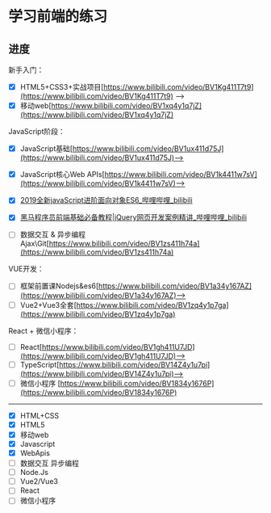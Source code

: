 # 学习前端的练习


## 进度

新手入门：

* [X] HTML5+CSS3+实战项目[https://www.bilibili.com/video/BV1Kg411T7t9](https://www.bilibili.com/video/BV1Kg411T7t9) -->
* [X] 移动web[https://www.bilibili.com/video/BV1xq4y1q7jZ](https://www.bilibili.com/video/BV1xq4y1q7jZ)

JavaScript阶段：

* [X] JavaScript基础[https://www.bilibili.com/video/BV1ux411d75J](https://www.bilibili.com/video/BV1ux411d75J)-->
* [X] JavaScript核心Web APIs[https://www.bilibili.com/video/BV1k4411w7sV](https://www.bilibili.com/video/BV1k4411w7sV)-->
* [X] [2019全新javaScript进阶面向对象ES6_哔哩哔哩_bilibili](https://www.bilibili.com/video/BV1Kt411w7MP?p=1)
* [X] [黑马程序员前端基础必备教程|jQuery网页开发案例精讲_哔哩哔哩_bilibili](https://www.bilibili.com/video/BV1a4411w7Gx)
* [ ] 数据交互 & 异步编程Ajax\Git[https://www.bilibili.com/video/BV1zs411h74a](https://www.bilibili.com/video/BV1zs411h74a)


VUE开发：

* [ ] 框架前置课Nodejs&es6[https://www.bilibili.com/video/BV1a34y167AZ](https://www.bilibili.com/video/BV1a34y167AZ)-->
* [ ] Vue2+Vue3全套[https://www.bilibili.com/video/BV1zq4y1p7ga](https://www.bilibili.com/video/BV1zq4y1p7ga)

React + 微信小程序：

* [ ] React[https://www.bilibili.com/video/BV1gh411U7JD](https://www.bilibili.com/video/BV1gh411U7JD)-->
* [ ] TypeScript[https://www.bilibili.com/video/BV14Z4y1u7pi](https://www.bilibili.com/video/BV14Z4y1u7pi)-->
* [ ] 微信小程序 [https://www.bilibili.com/video/BV1834y1676P](https://www.bilibili.com/video/BV1834y1676P)

---

* [X] HTML+CSS
* [X] HTML5
* [X] 移动web
* [X] Javascript
* [X] WebApis
* [ ] 数据交互 异步编程
* [ ] Node.Js
* [ ] Vue2/Vue3
* [ ] React
* [ ] 微信小程序
